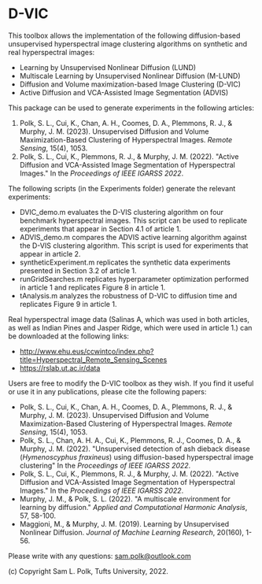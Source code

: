 # D-VIC

This toolbox allows the implementation of the following diffusion-based unsupervised hyperspectral image clustering algorithms on synthetic and real hyperspectral images:

- Learning by Unsupervised Nonlinear Diffusion (LUND)
- Multiscale Learning by Unsupervised Nonlinear Diffusion (M-LUND)
- Diffusion and Volume maximization-based Image Clustering (D-VIC)
- Active Diffusion and VCA-Assisted Image Segmentation (ADVIS)  

This package can be used to generate experiments in the following articles:

1. Polk, S. L., Cui, K., Chan, A. H., Coomes, D. A., Plemmons, R. J., & Murphy, J. M. (2023). Unsupervised Diffusion and Volume Maximization-Based Clustering of Hyperspectral Images. _Remote Sensing_, 15(4), 1053.
2. Polk, S. L., Cui, K., Plemmons, R. J., & Murphy, J. M. (2022). "Active Diffusion and VCA-Assisted Image Segmentation of Hyperspectral Images." In the _Proceedings of IEEE IGARSS 2022_.

The following scripts (in the Experiments folder) generate the relevant experiments:

- DVIC_demo.m evaluates the D-VIS clustering algorithm on four benchmark hyperspectral images. This script can be used to replicate experiments that appear in Section 4.1 of article 1.
- ADVIS_demo.m compares the ADVIS active learning algorithm against the D-VIS clustering algorithm. This script is used for experiments that appear in article 2.
- syntheticExperiment.m replicates the synthetic data experiments presented in Section 3.2 of article 1.  
- runGridSearches.m replicates hyperparameter optimization performed in article 1 and replicates Figure 8 in article 1. 
- tAnalysis.m analyzes the robustness of D-VIC to diffusion time and replicates Figure 9 in article 1. 

Real hyperspectral image data (Salinas A, which was used in both articles, as well as Indian Pines and Jasper Ridge, which were used in article 1.) can be downloaded at the following links:

- http://www.ehu.eus/ccwintco/index.php?title=Hyperspectral_Remote_Sensing_Scenes
- https://rslab.ut.ac.ir/data
    
Users are free to modify the D-VIC toolbox as they wish. If you find it useful or use it in any publications, please cite the following papers:

- Polk, S. L., Cui, K., Chan, A. H., Coomes, D. A., Plemmons, R. J., & Murphy, J. M. (2023). Unsupervised Diffusion and Volume Maximization-Based Clustering of Hyperspectral Images. _Remote Sensing_, 15(4), 1053.
- Polk, S. L., Chan, A. H. A., Cui, K., Plemmons, R. J., Coomes, D. A., & Murphy, J. M. (2022). "Unsupervised detection of ash dieback disease (_Hymenoscyphus fraxineus_) using diffusion-based hyperspectral image clustering" In the _Proceedings of IEEE IGARSS 2022_.
- Polk, S. L., Cui, K., Plemmons, R. J., & Murphy, J. M. (2022). "Active Diffusion and VCA-Assisted Image Segmentation of Hyperspectral Images." In the _Proceedings of IEEE IGARSS 2022_.
- Murphy, J. M., & Polk, S. L. (2022). "A multiscale environment for learning by diffusion." _Applied and Computational Harmonic Analysis_, 57, 58-100.
- Maggioni, M., & Murphy, J. M. (2019). Learning by Unsupervised Nonlinear Diffusion. _Journal of Machine Learning Research_, 20(160), 1-56.

Please write with any questions: sam.polk@outlook.com

(c) Copyright Sam L. Polk, Tufts University, 2022.
